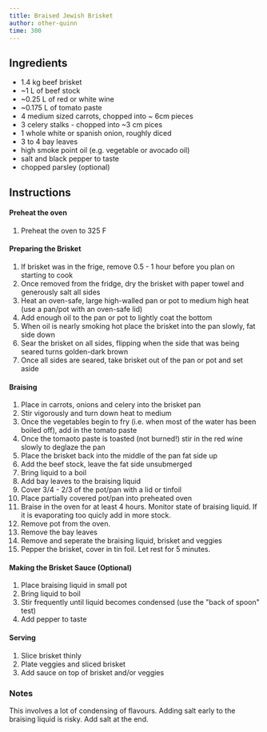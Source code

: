 ```yaml
---
title: Braised Jewish Brisket
author: other-quinn
time: 300
---
```


<section markdown="1">

## Ingredients

- 1.4 kg beef brisket
- ~1 L of beef stock
- ~0.25 L of red or white wine
- ~0.175 L of tomato paste
- 4 medium sized carrots, chopped into ~ 6cm pieces
- 3 celery stalks - chopped into ~3 cm pices
- 1 whole white or spanish onion, roughly diced
- 3 to 4 bay leaves
- high smoke point oil (e.g. vegetable or avocado oil)
- salt and black pepper to taste
- chopped parsley (optional)

</section>

## Instructions

#### Preheat the oven
1. Preheat the oven to 325 F

#### Preparing the Brisket

1. If brisket was in the frige, remove 0.5 - 1 hour before you plan on starting to cook
2. Once removed from the fridge, dry the brisket with paper towel and generously salt all sides
3. Heat an oven-safe, large high-walled pan or pot to medium high heat (use a pan/pot with an oven-safe lid)
4. Add enough oil to the pan or pot to lightly coat the bottom
5. When oil is nearly smoking hot place the brisket into the pan slowly, fat side down
6. Sear the brisket on all sides, flipping when the side that was being seared turns golden-dark brown
7. Once all sides are seared, take brisket out of the pan or pot and set aside


#### Braising

1. Place in carrots, onions and celery into the brisket pan
2. Stir vigorously and turn down heat to medium
3. Once the vegetables begin to fry (i.e. when most of the water has been boiled off), add in the tomato paste
4. Once the tomaoto paste is toasted (not burned!) stir in the red wine slowly to deglaze the pan
5. Place the brisket back into the middle of the pan fat side up
6. Add the beef stock, leave the fat side unsubmerged 
7. Bring liquid to a boil
8. Add bay leaves to the braising liquid
9. Cover 3/4 - 2/3 of the pot/pan with a lid or tinfoil
10. Place partially covered pot/pan into preheated oven
11. Braise in the oven for at least 4 hours. Monitor state of braising liquid. If it is evaporating too quicly add in more stock. 
12. Remove pot from the oven. 
13. Remove the bay leaves
14. Remove and seperate the braising liquid, brisket and veggies
15. Pepper the brisket, cover in tin foil. Let rest for 5 minutes.

#### Making the Brisket Sauce (Optional)
1. Place braising liquid in small pot
2. Bring liquid to boil
3. Stir frequently until liquid becomes condensed (use the "back of spoon" test)
4. Add pepper to taste

#### Serving
1. Slice brisket thinly
2. Plate veggies and sliced brisket
3. Add sauce on top of brisket and/or veggies

### Notes
This involves a lot of condensing of flavours. Adding salt early to the braising liquid is risky. Add salt at the end.

